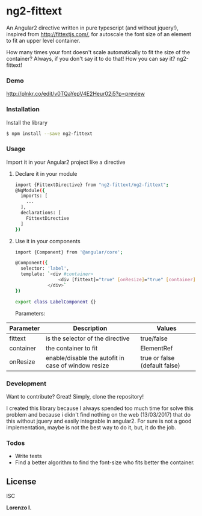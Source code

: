 # ng2-fittext

An Angular2 directive written in pure typescript (and without jquery!), inspired from http://fittextjs.com/, for autoscale the font size of an element to fit an upper level container.

How many times your font doesn't scale automatically to fit the size of the container? Always, if you don't say it to do that!
How you can say it? ng2-fittext!

### Demo

http://plnkr.co/edit/v0TQaYepV4E2Heur02j5?p=preview

### Installation

Install the library
```sh
$ npm install --save ng2-fittext
```

### Usage

Import it in your Angular2 project like a directive

1) Declare it in your module
    ```sh
    import {FittextDirective} from "ng2-fittext/ng2-fittext";
    @NgModule({
      imports: [
        ...
      ],
      declarations: [
        FittextDirective
      ]
    })
    
    ```
    
1) Use it in your components
    ```sh
   import {Component} from '@angular/core';
   
    @Component({
      selector: 'label',
      template: `<div #container>
                    <div [fittext]="true" [onResize]="true" [container]="container">Bla bla bla...</div>
                </div>`
    })
    
    export class LabelComponent {}

    ```

   Parameters:
    
  | Parameter | Description | Values |
  | --- | --- | --- |
  | fittext | is the selector of the directive | true/false
  | container | the container to fit | ElementRef
  | onResize | enable/disable the autofit in case of window resize | true or false (default false)



### Development

Want to contribute? Great!
Simply, clone the repository!

I created this library because I always spended too much time for solve this problem and because i didn't find nothing on the web (13/03/2017) that do this without jquery and easily integrable in angular2.
For sure is not a good implementation, maybe is not the best way to do it, but, it do the job.

### Todos

 - Write tests
 - Find a better algorithm to find the font-size who fits better the container.

License
----

ISC


**Lorenzo I.**
  
